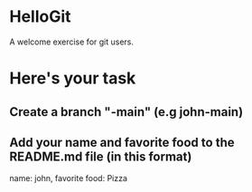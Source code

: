 # HelloGit
A welcome exercise for git users.

# Here's your task
## Create a branch "<your-name>-main" (e.g john-main)
## Add your name and favorite food to the README.md file (in this format)

name: john,
favorite food: Pizza
